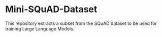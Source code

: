 # Mini-SQuAD-Dataset

This repository extracts a subset from the SQuAD dataset to be used for training Large Language Models.
